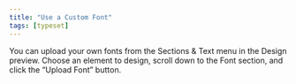 ```yaml
---
title: "Use a Custom Font"
tags: [typeset]
---
```

 
<html><body><section data-type="chapter" class="hsecchapter" data-hederis-type="hsecchapter" id="custom-font" data-pi-attrs="id: custom-font; data-tags: typeset;" role="doc-chapter" data-tags="typeset" data-author-name=" " data-book-title=" " title="Use a Custom Font"><p class="hblkp" data-hederis-type="hblkp" id="pElhQ7q2u">You can upload your own fonts from the Sections &amp; Text menu in the Design preview. Choose an element to design, scroll down to the Font section, and click the &#8220;Upload Font&#8221; button.</p></section></body></html>
